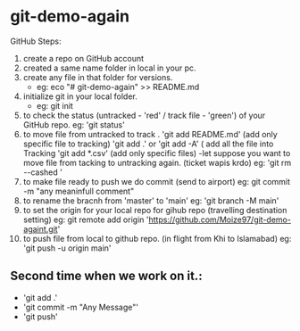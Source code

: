 # git-demo-again
GitHub Steps:

1) create a repo on GitHub account
2) created a same name folder in local in your pc.
3) create any file in that folder for versions.
	- eg: eco "# git-demo-again" >> README.md
4) initialize git in your local folder.
	- eg: git init
5) to check the status (untracked - 'red' / track file - 'green') of your GitHub repo.
	eg: 'git status'
6) to move file from untracked to track .
	 'git add README.md' (add only specific file to tracking)
	 'git add .' or 'git add -A' ( add all the file into Tracking
	 'git add *.csv' (add only specific files)
 	-let suppose you want to move file from tacking to untracking again. (ticket wapis krdo)
		eg: 'git rm --cashed <file>'
7) to make file ready to push we do commit (send to airport)
	eg: git commit -m "any meaninfull comment"
8) to rename the bracnh from 'master' to 'main'
	eg: 'git branch -M main'
9) to set the origin for your local repo for gihub repo (travelling destination setting)
	eg: git remote add origin 'https://github.com/Moize97/git-demo-againt.git'
10) to push file from local to github repo. (in flight from Khi to Islamabad)
	eg: 'git push -u origin main'





## Second time when we work on it.:
- 'git add .'
- 'git commit -m "Any Message"'
- 'git push'